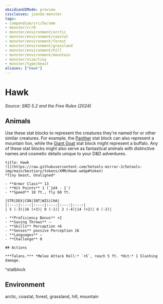 ```yaml
---
obsidianUIMode: preview
cssclasses: json5e-monster
tags:
- compendium/src/5e/xmm
- monster/cr/0
- monster/environment/arctic
- monster/environment/coastal
- monster/environment/forest
- monster/environment/grassland
- monster/environment/hill
- monster/environment/mountain
- monster/size/tiny
- monster/type/beast
aliases: ["Hawk"]
---
```

# Hawk
*Source: SRD 5.2 and the Free Rules (2024)*  

## Animals

Use these stat blocks to represent the creatures they're named for or other similar creatures. For example, the [Panther](compendium/bestiary/beast/panther-xmm.md) stat block can also represent a mountain lion, while the [Giant Goat](compendium/bestiary/beast/giant-goat-xmm.md) stat block might represent a buffalo. Any of these stat blocks might also serve as fantastical animals with distinctive names and cosmetic details unique to your D&D adventures.

```ad-statblock
title: Hawk
![](https://raw.githubusercontent.com/5etools-mirror-3/5etools-img/main/bestiary/tokens/XMM/Hawk.webp#token)
*Tiny beast, Unaligned*

- **Armor Class** 13
- **Hit Points** 1 (`1d4 - 1`)
- **Speed** 10 ft., fly 60 ft.

|STR|DEX|CON|INT|WIS|CHA|
|:---:|:---:|:---:|:---:|:---:|:---:|
| 5 (-3)|16 (+3)| 8 (-1)| 2 (-4)|14 (+2)| 6 (-2)|

- **Proficiency Bonus** +2
- **Saving Throws** ⏤
- **Skills** Perception +6
- **Senses** passive Perception 16
- **Languages** —
- **Challenge** 0

## Actions

***Talons.*** *Melee Attack Roll:* `+5`, reach 5 ft. *Hit:* 1 Slashing damage.
```
^statblock

## Environment

arctic, coastal, forest, grassland, hill, mountain